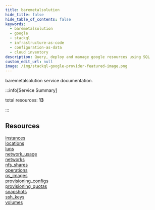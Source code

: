 ```yaml
---
title: baremetalsolution
hide_title: false
hide_table_of_contents: false
keywords:
  - baremetalsolution
  - google
  - stackql
  - infrastructure-as-code
  - configuration-as-data
  - cloud inventory
description: Query, deploy and manage google resources using SQL
custom_edit_url: null
image: /img/stackql-google-provider-featured-image.png
---
```


baremetalsolution service documentation.

:::info[Service Summary]

total resources: __13__  

:::

## Resources
<div class="row">
<div class="providerDocColumn">
<a href="/services/baremetalsolution/instances/">instances</a><br />
<a href="/services/baremetalsolution/locations/">locations</a><br />
<a href="/services/baremetalsolution/luns/">luns</a><br />
<a href="/services/baremetalsolution/network_usage/">network_usage</a><br />
<a href="/services/baremetalsolution/networks/">networks</a><br />
<a href="/services/baremetalsolution/nfs_shares/">nfs_shares</a><br />
<a href="/services/baremetalsolution/operations/">operations</a>
</div>
<div class="providerDocColumn">
<a href="/services/baremetalsolution/os_images/">os_images</a><br />
<a href="/services/baremetalsolution/provisioning_configs/">provisioning_configs</a><br />
<a href="/services/baremetalsolution/provisioning_quotas/">provisioning_quotas</a><br />
<a href="/services/baremetalsolution/snapshots/">snapshots</a><br />
<a href="/services/baremetalsolution/ssh_keys/">ssh_keys</a><br />
<a href="/services/baremetalsolution/volumes/">volumes</a>
</div>
</div>